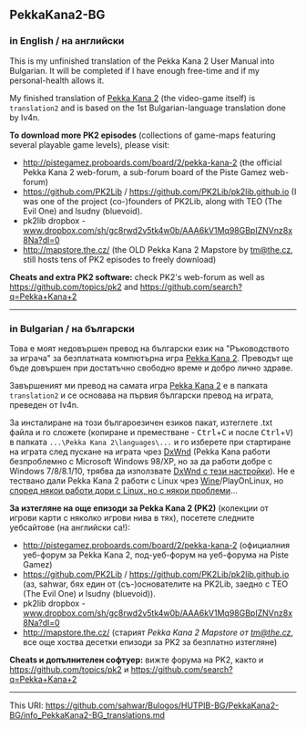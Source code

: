 PekkaKana2-BG
---

### in English / на английски ###
This is my unfinished translation of the Pekka Kana 2 User Manual into Bulgarian. It will be completed if I have enough free-time and if my personal-health allows it.

My finished translation of [Pekka Kana 2](http://www.pistegamez.net/game_pk2.html) (the video-game itself) is `translation2` and is based on the 1st Bulgarian-language translation done by Iv4n.

**To download more PK2 episodes** (collections of game-maps featuring several playable game levels), please visit:

* http://pistegamez.proboards.com/board/2/pekka-kana-2 (the official Pekka Kana 2 web-forum, a sub-forum board of the Piste Gamez web-forum)
* https://github.com/PK2Lib / https://github.com/PK2Lib/pk2lib.github.io (I was one of the project (co-)founders of PK2Lib, along with TEO (The Evil One) and lsudny (bluevoid).
* pk2lib dropbox - www.dropbox.com/sh/gc8rwd2v5tk4w0b/AAA6kV1Mq98GBpIZNVnz8x8Na?dl=0
* http://mapstore.the.cz/ (the OLD Pekka Kana 2 Mapstore by <tm@the.cz>, still hosts tens of PK2 episodes to freely download)

**Cheats and extra PK2 software:** check PK2's web-forum as well as https://github.com/topics/pk2 and https://github.com/search?q=Pekka+Kana+2

---

### in Bulgarian / на български  ###
Това е моят недовършен превод на български език на "Ръководството за играча" за безплатната компютърна игра [Pekka Kana 2](http://www.pistegamez.net/game_pk2.html). Преводът ще бъде довършен при достатъчно свободно време и добро лично здраве.

Завършеният ми превод на самата игра [Pekka Kana 2](http://www.pistegamez.net/game_pk2.html) е в папката `translation2` и се основава на първия български превод на играта, преведен от Iv4n.

За инсталиране на този българоезичен езиков пакат, изтеглете .txt файла и го сложете (копиране и преместване - <kbd>Ctrl</kbd>+<kbd>C</kbd> и после <kbd>Ctrl</kbd>+<kbd>V</kbd>) в папката `...\Pekka Kana 2\languages\...` и го изберете при стартиране на играта след пускане на играта чрез [DxWnd](https://sourceforge.net/projects/dxwnd/) (Pekka Kana работи безпроблемно с Microsoft Windows 98/XP, но за да работи добре с Windows 7/8/8.1/10, трябва да използвате [DxWnd с тези настройки](http://pistegamez.proboards.com/thread/706/running-pk2-nowadays-windows-windowed)). Не е тествано дали Pekka Kana 2 работи с Linux чрез [Wine](http://winehq.org/)/PlayOnLinux, но [според някои работи дори с Linux, но с някои проблеми](http://pistegamez.proboards.com/thread/534/run-pk2-level-editor-modern)...

**За изтегляне на още епизоди за Pekka Kana 2 (PK2)** (колекции от игрови карти с няколко игрови нива в тях), посетете следните уебсайтове (на английски са!):
* http://pistegamez.proboards.com/board/2/pekka-kana-2 (официалния уеб-форум за Pekka Kana 2, под-уеб-форум на уеб-форума на Piste Gamez)
* https://github.com/PK2Lib / https://github.com/PK2Lib/pk2lib.github.io (аз, sahwar, бях един от (съ-)основателите на PK2Lib, заедно с TEO (The Evil One) и lsudny (bluevoid)).
* pk2lib dropbox - www.dropbox.com/sh/gc8rwd2v5tk4w0b/AAA6kV1Mq98GBpIZNVnz8x8Na?dl=0
* http://mapstore.the.cz/ (старият _Pekka Kana 2 Mapstore от <tm@the.cz>_, все още хоства десетки епизоди за PK2 за безплатно изтегляне)

**Cheats и допълнителен софтуер:** вижте форума на PK2, както и https://github.com/topics/pk2 и https://github.com/search?q=Pekka+Kana+2

---

This URI:
https://github.com/sahwar/Bulogos/HUTPIB-BG/PekkaKana2-BG/info_PekkaKana2-BG_translations.md
